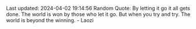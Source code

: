 Last updated: 2024-04-02 19:14:56
Random Quote: By letting it go it all gets done. The world is won by those who let it go. But when you try and try. The world is beyond the winning. - Laozi